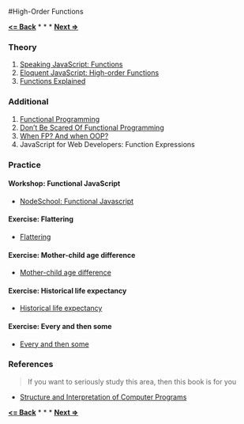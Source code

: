 #High-Order Functions

**[<= Back](../03-data-structures/data-structures.md)**		*	*	*	**[Next =>](../05-oop/oop.md)**

### Theory

1. [Speaking JavaScript: Functions](http://speakingjs.com/es5/ch14.html)
1. [Eloquent JavaScript: High-order Functions](http://eloquentjavascript.net/05_higher_order.html)
1. [Functions Explained](http://markdaggett.com/blog/2013/02/15/functions-explained/)

### Additional

1. [Functional Programming](http://scott.sauyet.com/Javascript/Talk/FunctionalProgramming/) 
1. [Don’t Be Scared Of Functional Programming](http://www.smashingmagazine.com/2014/07/02/dont-be-scared-of-functional-programming/)
1. [When FP? And when OOP?](http://raganwald.com/2013/04/08/functional-vs-OOP.html)
1. JavaScript for Web Developers: Function Expressions

### Practice

#### Workshop: Functional JavaScript

* [NodeSchool: Functional Javascript](https://github.com/timoxley/functional-javascript-workshop)

#### Exercise:  Flattering

* [Flattering](http://eloquentjavascript.net/05_higher_order.html#h_aIOczlLyX1)

#### Exercise:  Mother-child age difference

* [Mother-child age difference](http://eloquentjavascript.net/05_higher_order.html#h_I9XoVSLsTV)

#### Exercise:  Historical life expectancy

* [Historical life expectancy](http://eloquentjavascript.net/05_higher_order.html#h_FkNn96IrQe)

#### Exercise:  Every and then some

* [Every and then some](http://eloquentjavascript.net/05_higher_order.html#h_jr7hZiuR7+)

### References

>If you want to seriously study this area, then this book is for you 

* [Structure and Interpretation of Computer Programs](https://mitpress.mit.edu/sicp/)


**[<= Back](../03-data-structures/data-structures.md)**		*	*	*	**[Next =>](../05-oop/oop.md)**





